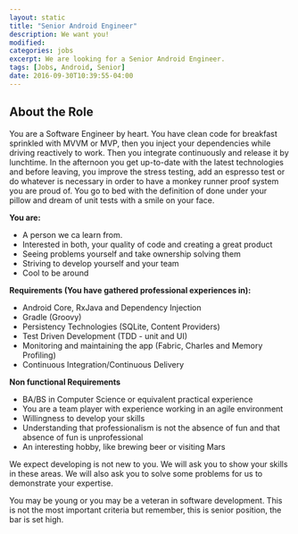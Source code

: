 ```yaml
---
layout: static
title: "Senior Android Engineer"
description: We want you!
modified:
categories: jobs
excerpt: We are looking for a Senior Android Engineer.
tags: [Jobs, Android, Senior]
date: 2016-09-30T10:39:55-04:00
---
```

## About the Role
You are a Software Engineer by heart. You have clean code for breakfast sprinkled with MVVM or MVP, then you inject your dependencies while driving reactively to work. Then you integrate continuously and release it by lunchtime. In the afternoon you get up-to-date with the latest technologies and before leaving, you improve the stress testing, add an espresso test or do whatever is necessary in order to have a monkey runner proof system you are proud of. You go to bed with the definition of done under your pillow and dream of unit tests with a smile on your face.

**You are:**

* A person we ca learn from.
* Interested in both, your quality of code and creating a great product
* Seeing problems yourself and take ownership solving them
* Striving to develop yourself and your team
* Cool to be around

**Requirements (You have gathered professional experiences in):**

* Android Core, RxJava and Dependency Injection
* Gradle (Groovy)
* Persistency Technologies (SQLite, Content Providers)
* Test Driven Development (TDD - unit and UI)
* Monitoring and maintaining the app (Fabric, Charles and Memory Profiling)
* Continuous Integration/Continuous Delivery

**Non functional Requirements**

* BA/BS in Computer Science or equivalent practical experience
* You are a team player with experience working in an agile environment
* Willingness to develop your skills
* Understanding that professionalism is not the absence of fun and that absence of fun is unprofessional
* An interesting hobby, like brewing beer or visiting Mars

We expect developing is not new to you. We will ask you to show your skills in these areas. We will also ask you to solve some problems for us to demonstrate your expertise.

You may be young or you may be a veteran in software development. This is not the most important criteria but remember, this is senior position, the bar is set high.
